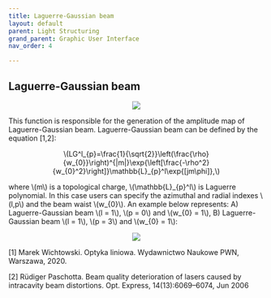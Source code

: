 ```yaml
---
title: Laguerre-Gaussian beam
layout: default
parent: Light Structuring
grand_parent: Graphic User Interface
nav_order: 4

---
```

## [](#header-2)Laguerre-Gaussian beam
<script id="MathJax-script" async src="https://cdn.jsdelivr.net/npm/mathjax@3/es5/tex-mml-chtml.js"></script>
<p align="center">
  <img src="/BCAA_tutorial/assets/images/Laguerre_Gaussian_box.png">
</p>
This function is responsible for the generation of the amplitude map of Laguerre-Gaussian beam. Laguerre-Gaussian beam can be defined by the equation [1,2]: 
<p align="center">
\(LG^l_{p}=\frac{1}{\sqrt{2}}\left(\frac{\rho}{w_{0}}\right)^{|m|}\exp{\left[\frac{-\rho^2}{w_{0}^2}\right]}\mathbb{L}_{p}^l\exp{[jm\phi]},\)
<p>
where \(m\) is a topological charge, \(\mathbb{L}_{p}^l\) is Laguerre polynomial. In this case users can specify the azimuthal and radial indexes \(l,p\) and the beam waist \(w_{0}\). An example below represents: A) Laguerre-Gaussian beam \(l = 1\), \(p = 0\) and \(w_{0} = 1\), B) Laguerre-Gaussian beam \(l = 1\), \(p = 3\) and \(w_{0} = 1\):
<p align="center">
  <img src="/BCAA_tutorial/assets/images/Laguerre_Gaussian.png">
</p>


[1] Marek Wichtowski. Optyka liniowa. Wydawnictwo Naukowe PWN, Warszawa, 2020.

[2] Rüdiger Paschotta. Beam quality deterioration of lasers caused by intracavity beam distortions. Opt. Express, 14(13):6069–6074, Jun 2006

